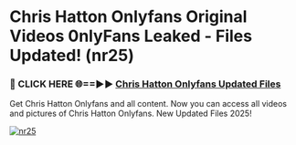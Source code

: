 # Chris Hatton Onlyfans Original Videos 0nlyFans Leaked - Files Updated! (nr25)

<h3>🔴 CLICK HERE 🌐==►► <a href="https://tinyurl.com/2m67pmp6" rel="nofollow">Chris Hatton Onlyfans Updated Files</a></h3>

Get Chris Hatton Onlyfans and all content. Now you can access all videos and pictures of Chris Hatton Onlyfans. New Updated Files 2025!

[![nr25](https://i.imgur.com/H4QAA4z.gif)](https://tinyurl.com/2m67pmp6)